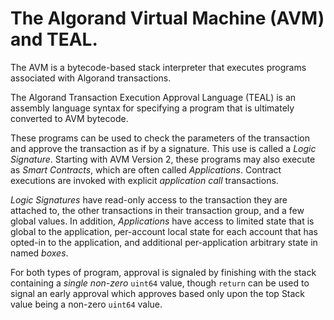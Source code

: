 # The Algorand Virtual Machine (AVM) and TEAL.

The AVM is a bytecode-based stack interpreter that executes programs
associated with Algorand transactions.

The Algorand Transaction Execution Approval Language (TEAL) is an assembly language
syntax for specifying a program that is ultimately converted to AVM bytecode.

These programs can be used to check the parameters of the transaction and approve
the transaction as if by a signature. This use is called a _Logic Signature_. Starting
with AVM Version 2, these programs may also execute as _Smart Contracts_, which are
often called _Applications_. Contract executions are invoked with explicit _application
call_ transactions.

_Logic Signatures_ have read-only access to the transaction they are attached to,
the other transactions in their transaction group, and a few global values. In addition,
_Applications_ have access to limited state that is global to the application, per-account
local state for each account that has opted-in to the application, and additional
per-application arbitrary state in named _boxes_.

For both types of program, approval is signaled by finishing with the stack containing
a _single non-zero_ `uint64` value, though `return` can be used to signal an early
approval which approves based only upon the top Stack value being a non-zero `uint64`
value.